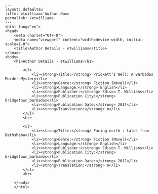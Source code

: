 
    ---
    layout: defaultau
    title: etwilliams'Author Name 
    permalink: /etwilliams
    ---
    <html lang="en">
    <head>
        <meta charset="UTF-8">
        <meta name="viewport" content="width=device-width, initial-scale=1.0">
        <title>Author Details - etwilliams</title>
    </head>
    <body>
        <h1>Author Details - etwilliams</h1>
        
            <ul>
                <li><strong>Title:</strong> Prickett's Well: A Barbados Murder Mystery</li>
                <li><strong>Genre:</strong> Fiction (Novel)</li>
                <li><strong>Language:</strong> English</li>
                <li><strong>Publisher:</strong> Edison T. Williams</li>
                <li><strong>Publication City:</strong> bridgetown_barbados</li>
                <li><strong>Publication Date:</strong> 2017</li>
                <li><strong>Translation:</strong> n</li>
            </ul>
            <hr>
            
            <ul>
                <li><strong>Title:</strong> Facing north : tales from Bathsheba</li>
                <li><strong>Genre:</strong> Fiction (Novel)</li>
                <li><strong>Language:</strong> English</li>
                <li><strong>Publisher:</strong> Edison T. Williams</li>
                <li><strong>Publication City:</strong> bridgetown_barbados</li>
                <li><strong>Publication Date:</strong> 2012</li>
                <li><strong>Translation:</strong> n</li>
            </ul>
            <hr>
            
        </body>
        </html>
        